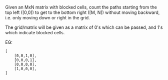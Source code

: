 Given an MxN matrix with blocked cells, count the paths starting from the top left ([0,0]) to get to the bottom right ([M, N]) without moving backward, i.e. only moving down or right in the grid.

The grid/matrix will be given as a matrix of 0's which can be passed, and 1's which indicate blocked cells.

EG:
```
[
    [0,0,1,0],
    [0,0,0,1],
    [0,0,0,0],
    [1,0,0,0],
]
```


